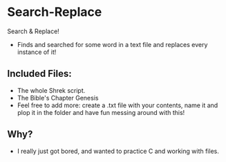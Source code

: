 # Search-Replace
Search &amp; Replace!
- Finds and searched for some word in a text file and replaces every instance of it! 

## Included Files:
- The whole Shrek script. 
- The Bible's Chapter Genesis
- Feel free to add more: create a .txt file with your contents, name it and plop it in the folder and have fun messing around with this!

## Why?
- I really just got bored, and wanted to practice C and working with files.
